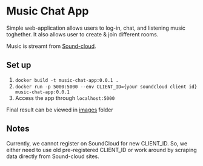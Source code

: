 # Music Chat App

Simple web-application allows users to log-in, chat, and listening music toghether. It also allows user to create & join different rooms. 

Music is streamt from [Sound-cloud](https://developers.soundcloud.com/docs/api/guide).

## Set up

1. `docker build -t music-chat-app:0.0.1 .`
2. `docker run -p 5000:5000 --env CLIENT_ID={your soundcloud client id} music-chat-app:0.0.1`
3. Access the app through `localhost:5000`

Final result can be viewed in [images](./images) folder

## Notes

Currently, we cannot register on SoundCloud for new CLIENT_ID. So, we either need to use old pre-registered CLIENT_ID or work around by scraping data directly from Sound-cloud sites.
